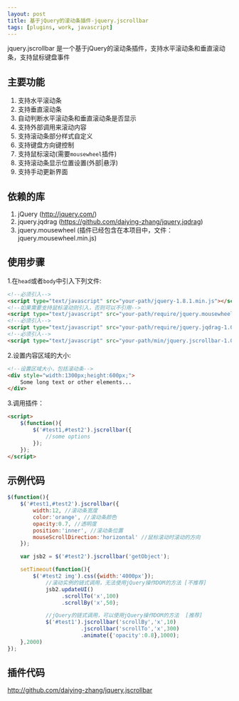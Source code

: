 ```yaml
---
layout: post
title: 基于jQuery的滚动条插件-jquery.jscrollbar
tags: [plugins, work, javascript]
---
```


jquery.jscrollbar 是一个基于jQuery的滚动条插件，支持水平滚动条和垂直滚动条，支持鼠标键盘事件

## 主要功能
1. 支持水平滚动条
2. 支持垂直滚动条
3. 自动判断水平滚动条和垂直滚动条是否显示
4. 支持外部调用来滚动内容
5. 支持滚动条部分样式自定义
6. 支持键盘方向键控制
7. 支持鼠标滚动(需要`mousewheel`插件)
8. 支持滚动条显示位置设置(外部|悬浮)
9. 支持手动更新界面

## 依赖的库
1. jQuery (http://jquery.com/)
2. jquery.jqdrag (https://github.com/daiying-zhang/jquery.jqdrag)
3. jquery.mousewheel (插件已经包含在本项目中，文件：jquery.mousewheel.min.js)

## 使用步骤
1.在`head`或者`body`中引入下列文件:

~~~html
<!--必须引入-->
<script type="text/javascript" src="your-path/jquery-1.8.1.min.js"></script>
<!--如果需要支持鼠标滚动则引入，否则可以不引用-->
<script type="text/javascript" src="your-path/require/jquery.mousewheel.min.js"></script>
<!--必须引入-->
<script type="text/javascript" src="your-path/require/jquery.jqdrag-1.0.min.js"></script>
<!--必须引入-->
<script type="text/javascript" src="your-path/min/jquery.jscrollbar-1.0.2.min.js"></script>
~~~

2.设置内容区域的大小:

~~~html
<!--设置区域大小，包括滚动条-->
<div style="width:1300px;height:600px;">
    Some long text or other elements...
</div>
~~~

3.调用插件：

~~~html
<script>
    $(function(){
        $('#test1,#test2').jscrollbar({
            //some options
        });
    });
</script>
~~~

## 示例代码

~~~javascript
$(function(){
    $('#test1,#test2').jscrollbar({
        width:12, //滚动条宽度
        color:'orange', //滚动条颜色
        opacity:0.7, //透明度
        position:'inner', //滚动条位置
        mouseScrollDirection:'horizontal' //鼠标滚动时滚动的方向
    });

    var jsb2 = $('#test2').jscrollbar('getObject');

    setTimeout(function(){
        $('#test2 img').css({width:'4000px'});
            //滚动实例的链式调用，无法使用jQuery操作DOM的方法 [不推荐]
            jsb2.updateUI()
                 .scrollTo('x',100)
                 .scrollBy('x',50);

            //jQuery的链式调用，可以使用jQuery操作DOM的方法  [推荐]
            $('#test1').jscrollbar('scrollBy','x',10)
                       .jscrollbar('scrollTo','x',300)
                       .animate({'opacity':0.8},1000);
    },2000)
});
~~~
## 插件代码
  <http://github.com/daiying-zhang/jquery.jscrollbar>
